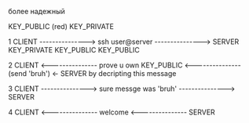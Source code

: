 более надежный

KEY_PUBLIC (red)
KEY_PRIVATE


1 CLIENT ---------------> ssh user@server ---------------> SERVER
  KEY_PRIVATE                                              KEY_PUBLIC
  KEY_PUBLIC

2 CLIENT <--------------- prove u own KEY_PUBLIC <--------------- (send 'bruh') <- SERVER 
                          by decripting this message

3 CLIENT ---------------> sure messge was 'bruh' ---------------> SERVER 

4 CLIENT <--------------- welcome <--------------- SERVER 
